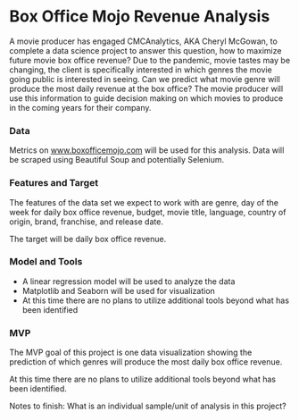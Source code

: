 # Box Office Mojo Revenue Analysis

A movie producer has engaged CMCAnalytics, AKA Cheryl McGowan, to complete a data science project to answer this question, how to maximize future movie box office revenue?  Due to the pandemic, movie tastes may be changing, the client is specifically interested in which genres the movie going public is interested in seeing. Can we predict what movie genre will produce the most daily revenue at the box office?  The movie producer will use this information to guide decision making on which movies to produce in the coming years for their company. 

### Data
Metrics on www.boxofficemojo.com will be used for this analysis.  Data will be scraped using Beautiful Soup and potentially Selenium.  

### Features and Target
The features of the data set we expect to work with are genre, day of the week for daily box office revenue, budget, movie title, language, country of origin, brand, franchise, and release date. 

The target will be daily box office revenue.

### Model and Tools
- A linear regression model will be used to analyze the data  
- Matplotlib and Seaborn will be used for visualization
- At this time there are no plans to utilize additional tools beyond what has been identified  

### MVP
The MVP goal of this project is one data visualization showing the prediction of which genres will produce the most daily box office revenue.

At this time there are no plans to utilize additional tools beyond what has been identified.  

Notes to finish:
What is an individual sample/unit of analysis in this project?


